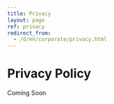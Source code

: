 ```yaml
---
title: Privacy
layout: page
ref: privacy
redirect_from:
  - /d/en/corporate/privacy.html
---
```


# Privacy Policy

Coming Soon